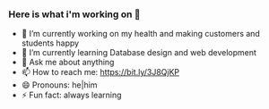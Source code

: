 ### Here is what i'm working on 👋





- 🔭 I’m currently working on my health and making customers and students happy 
- 🌱 I’m currently learning Database design and web development 
- 💬 Ask me about anything
- 📫 How to reach me: https://bit.ly/3J8QjKP
- 😄 Pronouns: he|him
- ⚡ Fun fact: always learning 
 <!--- - 👯 I’m looking to collaborate on ...-->
<!--- 🤔 I’m looking for help with ...-->

